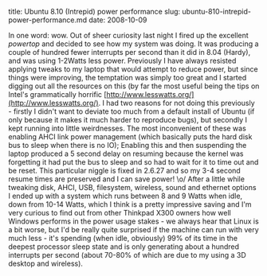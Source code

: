 title: Ubuntu 8.10 (Intrepid) power performance
slug: ubuntu-810-intrepid-power-performance.md
date: 2008-10-09


In one word: wow.
Out of sheer curiosity last night I fired up the excellent *powertop* and decided to see how my system was doing. It was producing a couple of hundred fewer interrupts per second than it did in 8.04 (Hardy), and was using 1-2Watts less power.
Previously I have always resisted applying tweaks to my laptop that would attempt to reduce power, but since things were improving, the temptation was simply too great and I started digging out all the resources on this (by far the most useful being the tips on Intel's grammatically horrific [http://www.lesswatts.org/](http://www.lesswatts.org/). I had two reasons for not doing this previously - firstly I didn't want to deviate too much from a default install of Ubuntu (if only because it makes it much harder to reproduce bugs), but secondly I kept running into little weirdnesses. The most inconvenient of these was enabling AHCI link power management (which basically puts the hard disk bus to sleep when there is no IO); Enabling this and then suspending the laptop produced a 5 second delay on resuming because the kernel was forgetting it had put the bus to sleep and so had to wait for it to time out and be reset.
This particular niggle is fixed in 2.6.27 and so my 3-4 second resume times are preserved and I can save power! \\o/
After a little while tweaking disk, AHCI, USB, filesystem, wireless, sound and ethernet options I ended up with a system which runs between 8 and 9 Watts when idle, down from 10-14 Watts, which I think is a pretty impressive saving and I'm very curious to find out from other Thinkpad X300 owners how well Windows performs in the power usage stakes - we always hear that Linux is a bit worse, but I'd be really quite surprised if the machine can run with very much less - it's spending (when idle, obviously) 99% of its time in the deepest processor sleep state and is only generating about a hundred interrupts per second (about 70-80% of which are due to my using a 3D desktop and wireless).